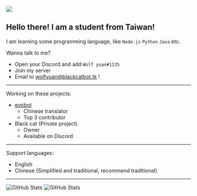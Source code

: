 <img src="https://ForTheBadge.com/images/badges/powered-by-electricity.svg" align="middle">

## Hello there! I am a student from Taiwan!

I am learning some programming language, like `Node.js` `Python` `Java` etc.

Wanna talk to me?
* Open your Discord and add `Wolf yuan#1135`
* Join my server
* Email to wolfyuan@blackcatbot.tk !

***

Working on these projects:

- [evobot](https://github.com/eritislami/evobot)
  - Chinese translator
  - Top 3 contributor
- Black cat (Private project)
  - Owner
  - Available on Discord

***

Support languages:

- English
- Chinese (Simplified and traditional, recommend traditional)

***

![GitHub Stats](https://github-readme-stats.vercel.app/api/?username=wolf-yuan-6115&show_icons=true&theme=nord)
![GitHub Stats](https://github-readme-streak-stats.herokuapp.com/?user=wolf-yuan-6115&theme=nord)
